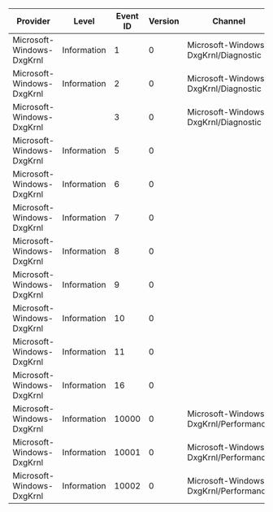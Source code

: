 Provider                   |  Level        |  Event ID  |  Version  |  Channel                                |  Task                                         |  Opcode  |  Keyword              |  Message
---------------------------|---------------|------------|-----------|-----------------------------------------|-----------------------------------------------|----------|-----------------------|---------
Microsoft-Windows-DxgKrnl  |  Information  |  1         |  0        |  Microsoft-Windows-DxgKrnl/Diagnostic   |  HighPagingLevel                              |          |  DxgKrnl DxgKrnl_WDI  |
Microsoft-Windows-DxgKrnl  |  Information  |  2         |  0        |  Microsoft-Windows-DxgKrnl/Diagnostic   |  ExcessiveMemoryTransfer                      |          |  DxgKrnl DxgKrnl_WDI  |
Microsoft-Windows-DxgKrnl  |               |  3         |  0        |  Microsoft-Windows-DxgKrnl/Diagnostic   |                                               |          |  DxgKrnl_WDI          |
Microsoft-Windows-DxgKrnl  |  Information  |  5         |  0        |                                         |                                               |          |                       |
Microsoft-Windows-DxgKrnl  |  Information  |  6         |  0        |                                         |                                               |  Stop    |                       |
Microsoft-Windows-DxgKrnl  |  Information  |  7         |  0        |                                         |                                               |          |                       |
Microsoft-Windows-DxgKrnl  |  Information  |  8         |  0        |                                         |                                               |          |                       |
Microsoft-Windows-DxgKrnl  |  Information  |  9         |  0        |                                         |                                               |          |                       |
Microsoft-Windows-DxgKrnl  |  Information  |  10        |  0        |                                         |                                               |          |                       |
Microsoft-Windows-DxgKrnl  |  Information  |  11        |  0        |                                         |                                               |          |                       |
Microsoft-Windows-DxgKrnl  |  Information  |  16        |  0        |                                         |                                               |          |                       |
Microsoft-Windows-DxgKrnl  |  Information  |  10000     |  0        |  Microsoft-Windows-DxgKrnl/Performance  |  PerfTrack_DMM_Hotplug_Monitor_Set_VideoMode  |  Start   |  DxgKrnl              |
Microsoft-Windows-DxgKrnl  |  Information  |  10001     |  0        |  Microsoft-Windows-DxgKrnl/Performance  |  PerfTrack_DMM_Hotplug_Monitor_Set_VideoMode  |  Stop    |  DxgKrnl              |
Microsoft-Windows-DxgKrnl  |  Information  |  10002     |  0        |  Microsoft-Windows-DxgKrnl/Performance  |  PerfTrack_DMM_Hotplug_Monitor_Set_VideoMode  |  Stop    |  DxgKrnl              |